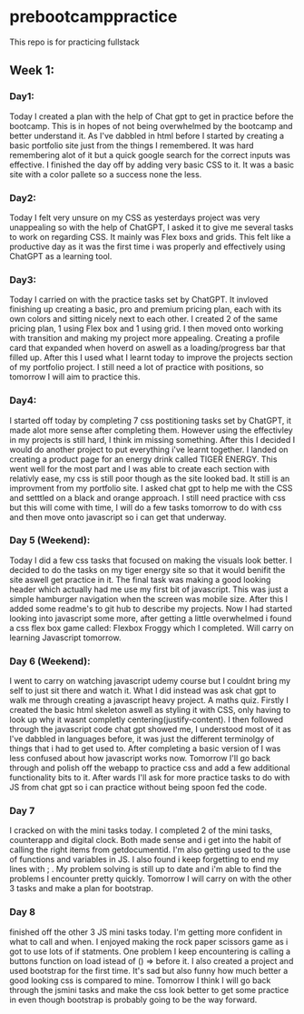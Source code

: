 # prebootcamppractice
This repo is for practicing fullstack

## Week 1:

### Day1:
Today I created a plan with the help of Chat gpt to get in practice before the bootcamp. This is in hopes of not being overwhelmed by the bootcamp and better understand it.
As I've dabbled in html before I started by creating a basic portfolio site just from the things I remembered. It was hard remembering alot of it but a quick google search for the correct inputs was effective. I finished the day off by adding very basic CSS to it. It was a basic site with a color pallete so a success none the less.

### Day2:
Today I felt very unsure on my CSS as yesterdays project was very unappealing so with the help of ChatGPT, I asked it to give me several tasks to work on regarding CSS. It mainly was Flex boxs and grids. This felt like a productive day as it was the first time i was properly and effectively using ChatGPT as a learning tool.

### Day3:
Today I carried on with the practice tasks set by ChatGPT. It invloved finishing up creating a basic, pro and premium pricing plan, each with its own colors and sitting nicely next to each other. I created 2 of the same pricing plan, 1 using Flex box and 1 using grid. I then moved onto working with transition and making my project more appealing. Creating a profile card that expanded when hoverd on aswell as a loading/progress bar that filled up. After this I used what I learnt today to improve the projects section of my portfolio project.
I still need a lot of practice with positions, so tomorrow I will aim to practice this.

### Day4:
I started off today by completing 7 css postitioning tasks set by ChatGPT, it made alot more sense after completing them. However using the effectivley in my projects is still hard, I think im missing something. After this I decided I would do another project to put everything i've learnt together. I landed on creating a product page for an energy drink called TIGER ENERGY. This went well for the most part and I was able to create each section with relativly ease, my css is still poor though as the site looked bad. It still is an improvment from my portfolio site. I asked chat gpt to help me with the CSS and setttled on a black and orange approach.
I still need practice with css but this will come with time, I will do a few tasks tomorrow to do with css and then move onto javascript so i can get that underway.

### Day 5 (Weekend):
Today I did a few css tasks that focused on making the visuals look better. I decided to do the tasks on my tiger energy site so that it would benifit the site aswell get practice in it. The final task was making a good looking header which actually had me use my first bit of javascript. This was just a simple hamburger navigation when the screen was mobile size. After this I added some readme's to git hub to describe my projects. Now I had started looking into javascript some more, after getting a little overwhelmed i found a css flex box game  called: Flexbox Froggy which I completed. Will carry on learning Javascript tomorrow.

### Day 6 (Weekend):
I went to carry on watching javascript udemy course but I couldnt bring my self to just sit there and watch it. What I did instead was ask chat gpt to walk me through creating a javascript heavy project. A maths quiz. Firstly I created the basic html skeleton aswell as styling it with CSS, only having to look up why it wasnt completly centering(justify-content). I then followed through the javascript code chat gpt showed me, I understood most of it as I've dabbled in languages before, it was just the different terminolgy of things that i had to get used to. After completing a basic version of I was less confused about how javascript works now. Tomorrow I'll go back through and polish off the webapp to practice css and add a few additional functionality bits to it. After wards I'll ask for more practice tasks to do with JS from chat gpt so i can practice without being spoon fed the code.

### Day 7
I cracked on with the mini tasks today. I completed 2 of the mini tasks, counterapp and digital clock. Both made sense and i get into the habit of calling the right items from getdocumentid. I'm also getting used to the use of functions and variables in JS. I also found i keep forgetting to end my lines with ; . My problem solving is still up to date and i'm able to find the problems I encounter pretty quickly. Tomorrow I will carry on with the other 3 tasks and make a plan for bootstrap.

### Day 8
finished off the other 3 JS mini tasks today. I'm getting more confident in what to call and when. I enjoyed making the rock paper scissors game as i got to use lots of if statments. One problem I keep encountering is calling a buttons function on load istead of () => before it. I also created a project and used bootstrap for the first time. It's sad but also funny how much better a good looking css is compared to mine. Tomorrow I think I will go back through the jsmini tasks and make the css look better to get some practice in even though bootstrap is probably going to be the way forward. 
